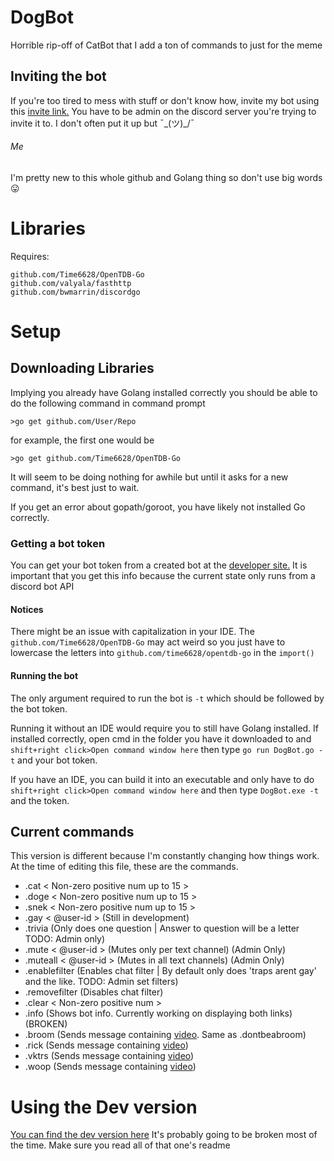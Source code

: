 # DogBot
Horrible rip-off of CatBot that I add a ton of commands to just for the meme
## Inviting the bot
If you're too tired to mess with stuff or don't know how, invite my bot using this [invite link.](https://discordapp.com/oauth2/authorize?client_id=269321947278606336&scope=bot&permissions=268446782) You have to be admin on the discord server you're trying to invite it to. I don't often put it up but ¯\_(ツ)_/¯

###### Me
I'm pretty new to this whole github and Golang thing so don't use big words :stuck_out_tongue:

# Libraries
Requires:
```
github.com/Time6628/OpenTDB-Go
github.com/valyala/fasthttp
github.com/bwmarrin/discordgo
```

# Setup
## Downloading Libraries
Implying you already have Golang installed correctly you should be able to do the following command in command prompt
```
>go get github.com/User/Repo
```
for example, the first one would be
```
>go get github.com/Time6628/OpenTDB-Go
```
It will seem to be doing nothing for awhile but until it asks for a new command, it's best just to wait.

If you get an error about gopath/goroot, you have likely not installed Go correctly.

### Getting a bot token
You can get your bot token from a created bot at the [developer site.](https://discordapp.com/developers/applications/me)
It is important that you get this info because the current state only runs from a discord bot API
#### Notices
There might be an issue with capitalization in your IDE. The `github.com/Time6628/OpenTDB-Go` may act weird so you just have to lowercase the letters into `github.com/time6628/opentdb-go` in the ```import()```

#### Running the bot
The only argument required to run the bot is `-t` which should be followed by the bot token.

Running it without an IDE would require you to still have Golang installed. If installed correctly, open cmd in the folder you have it downloaded to and `shift+right click>Open command window here` then type `go run DogBot.go -t` and your bot token.

If you have an IDE, you can build it into an executable and only have to do `shift+right click>Open command window here` and then type `DogBot.exe -t` and the token.

 ## Current commands
 This version is different because I'm constantly changing how things work. At the time of editing this file, these are the commands.
 - .cat < Non-zero positive num up to 15 >
 - .doge < Non-zero positive num up to 15 >
 - .snek < Non-zero positive num up to 15 >
 - .gay < @user-id > (Still in development)
 - .trivia (Only does one question | Answer to question will be a letter TODO: Admin only)
 - .mute < @user-id > (Mutes only per text channel) (Admin Only)
 - .muteall < @user-id > (Mutes in all text channels) (Admin Only) 
 - .enablefilter (Enables chat filter | By default only does 'traps arent gay' and the like. TODO: Admin set filters)
 - .removefilter (Disables chat filter)
 - .clear < Non-zero positive num >
 - .info (Shows bot info. Currently working on displaying both links) (BROKEN)
 - .broom (Sends message containing [video](https://youtu.be/sSPIMgtcQnU). Same as .dontbeabroom)
 - .rick (Sends message containing [video](https://www.youtube.com/watch?v=dQw4w9WgXcQ))
 - .vktrs (Sends message containing [video](https://www.youtube.com/watch?v=Iwuy4hHO3YQ))
 - .woop (Sends message containing [video](https://www.youtube.com/watch?v=k1Oom5r-cWY))
  
# Using the Dev version
[You can find the dev version here](https://github.com/Wubsy/DogBot/tree/dev)
It's probably going to be broken most of the time. Make sure you read all of that one's readme
